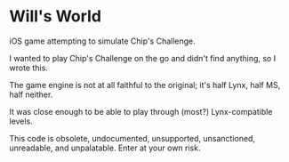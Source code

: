 # Will's World

iOS game attempting to simulate Chip's Challenge.

I wanted to play Chip's Challenge on the go and didn't find anything, so I wrote this.

The game engine is not at all faithful to the original; it's half Lynx, half MS, half neither.

It was close enough to be able to play through (most?) Lynx-compatible levels.

This code is obsolete, undocumented, unsupported, unsanctioned, unreadable, and unpalatable. Enter at your own risk.

